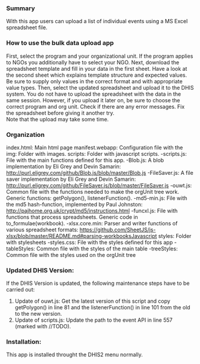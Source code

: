 ### Summary
With this app users can upload a list of individual events using a MS Excel spreadsheet file.
	
### How to use the bulk data upload app
First, select the program and your organizational unit. 
If the program applies to NGOs you additionally have to select your NGO.
Next, download the spreadsheet template and fill in your data in the first sheet.
Have a look at the second sheet which explains template structure and expected values.
Be sure to supply only values in the correct format and with appropriate value types.
Then, select the updated spreadsheet and upload it to the DHIS system.
You do not have to upload the spreadsheet with the data in the same session.
However, if you upload it later on, be sure to choose the correct program and org unit.
Check if there are any error messages.
Fix the spreadsheet before giving it another try.		
Note that the upload may take some time.
	
### Organization
index.html:			Main html page
manifest.webapp:	Configuration file with the
img:				Folder with images.
scripts:			Folder with javascript scripts.
-scripts.js:		File with the main functions defined for this app.
-Blob.js:			A blob implementation by Eli Grey and Devin Samarin:
					http://purl.eligrey.com/github/Blob.js/blob/master/Blob.js
-FileSaver.js:		A file saver implementation by Eli Grey and Devin Samarin:
					http://purl.eligrey.com/github/FileSaver.js/blob/master/FileSaver.js
-ouwt.js:			Common file with the functions needed to make the orgUnit tree work. Generic functions: getPolygon(), listenerFunction().
-md5-min.js:		File with the md5 hash-function, implemented by Paul Johnston:
					http://pajhome.org.uk/crypt/md5/instructions.html
-funcxl.js:			File with functions that process spreadsheets. Generic code in to_formulae(workbook).
-xlsx.core.min:		Parser and writer functions of various spreadsheet formats:
					https://github.com/SheetJS/js-xlsx/blob/master/README.md#parsing-workbooksJavascript
styles:				Folder with stylesheets
-styles.css:		File with the styles defined for this app
-tableStyles:		Common file with the styles of the main table
-treeStyles:		Common file with the styles used on the orgUnit tree
	
	
### Updated DHIS Version:
If the DHIS Version is updated, the following maintenance steps have to be carried out:
1) Update of ouwt.js: Get the latest version of this script
and copy getPolygon() in line 81 and the listenerFunction() in line 101 
from the old to the new version.
2) Update of scripts.js: Update the path to the event API in line 557 (marked with //TODO).
			
### Installation: 
This app is installed throught the DHIS2 menu normally.
